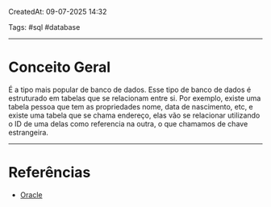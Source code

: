 CreatedAt: 09-07-2025 14:32

Tags: #sql #database

---
# Conceito Geral
É a tipo mais popular de banco de dados. Esse tipo de banco de dados é estruturado em tabelas que se relacionam entre si. Por exemplo, existe uma tabela pessoa que tem as propriedades nome, data de nascimento, etc, e existe uma tabela que se chama endereço, elas vão se relacionar utilizando o ID de uma delas como referencia na outra, o que chamamos de chave estrangeira.

---
# Referências
- [Oracle](https://www.oracle.com/br/database/what-is-a-relational-database/)